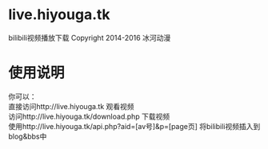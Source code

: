 # live.hiyouga.tk
bilibili视频播放下载
Copyright 2014-2016 冰河动漫
# 使用说明
你可以：  
直接访问http://live.hiyouga.tk 观看视频  
访问http://live.hiyouga.tk/download.php 下载视频  
使用http://live.hiyouga.tk/api.php?aid=[av号]&p=[page页] 将bilibili视频插入到blog&bbs中
